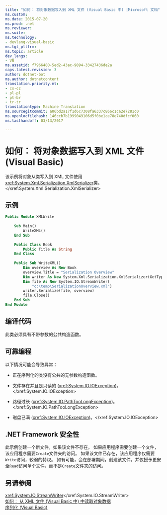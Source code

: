 ```yaml
---
title: "如何︰ 将对象数据写入到 XML 文件 (Visual Basic 中) |Microsoft 文档"
ms.custom: 
ms.date: 2015-07-20
ms.prod: .net
ms.reviewer: 
ms.suite: 
ms.technology:
- devlang-visual-basic
ms.tgt_pltfrm: 
ms.topic: article
dev_langs:
- VB
ms.assetid: f7966480-5ed2-43ac-9894-33427436de2a
caps.latest.revision: 3
author: dotnet-bot
ms.author: dotnetcontent
translation.priority.mt:
- cs-cz
- pl-pl
- pt-br
- tr-tr
translationtype: Machine Translation
ms.sourcegitcommit: a06bd2a17f1d6c7308fa6337c866c1ca2e7281c0
ms.openlocfilehash: 146ccb7b1999049106d5f0be1ce78e740dfcf060
ms.lasthandoff: 03/13/2017

---
```

# <a name="how-to-write-object-data-to-an-xml-file-visual-basic"></a>如何︰ 将对象数据写入到 XML 文件 (Visual Basic)
该示例将对象从类写入到 XML 文件使用<xref:System.Xml.Serialization.XmlSerializer>类。</xref:System.Xml.Serialization.XmlSerializer>  
  
## <a name="example"></a>示例  
  
```vb  
Public Module XMLWrite  
  
    Sub Main()  
        WriteXML()  
    End Sub  
  
    Public Class Book  
        Public Title As String  
    End Class  
  
    Public Sub WriteXML()  
        Dim overview As New Book  
        overview.Title = "Serialization Overview"  
        Dim writer As New System.Xml.Serialization.XmlSerializer(GetType(Book))  
        Dim file As New System.IO.StreamWriter(  
            "c:\temp\SerializationOverview.xml")  
        writer.Serialize(file, overview)  
        file.Close()  
    End Sub  
End Module  
```  
  
## <a name="compiling-the-code"></a>编译代码  
 此类必须具有不带参数的公共构造函数。  
  
## <a name="robust-programming"></a>可靠编程  
 以下情况可能会导致异常：  
  
-   正在序列化的类没有公共的无参数构造函数。  
  
-   文件存在并且是只读的 (<xref:System.IO.IOException>)。</xref:System.IO.IOException>  
  
-   路径过长 (<xref:System.IO.PathTooLongException>)。</xref:System.IO.PathTooLongException>  
  
-   磁盘已满 (<xref:System.IO.IOException>)。</xref:System.IO.IOException>  
  
## <a name="net-framework-security"></a>.NET Framework 安全性  
 此示例创建一个新文件，如果该文件不存在。 如果应用程序需要创建一个文件，该应用程序需要`Create`文件夹的访问。 如果该文件已存在，该应用程序仅需要`Write`访问，较弱的特权。 如有可能，会在部署期间，创建该文件，并仅授予更安全`Read`访问单个文件，而不是`Create`文件夹的访问。  
  
## <a name="see-also"></a>另请参阅  
 <xref:System.IO.StreamWriter></xref:System.IO.StreamWriter>   
 [如何︰ 从 XML 文件 (Visual Basic 中) 中读取对象数据](../../../../visual-basic/programming-guide/concepts/serialization/how-to-read-object-data-from-an-xml-file.md)   
 [序列化 (Visual Basic)](../../../../visual-basic/programming-guide/concepts/serialization/index.md)
